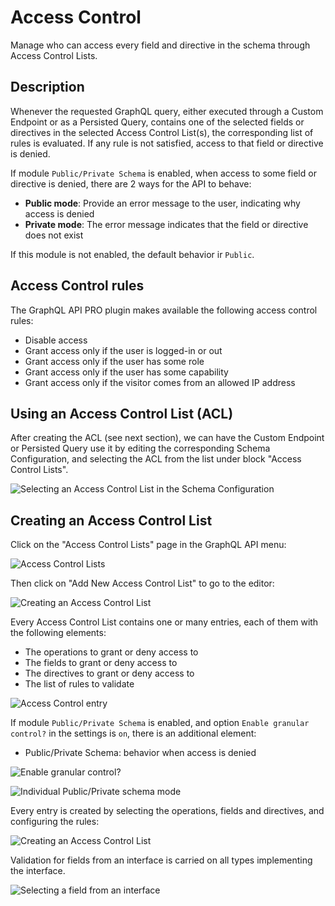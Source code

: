 # Access Control

Manage who can access every field and directive in the schema through Access Control Lists.

## Description

Whenever the requested GraphQL query, either executed through a Custom Endpoint or as a Persisted Query, contains one of the selected fields or directives in the selected Access Control List(s), the corresponding list of rules is evaluated. If any rule is not satisfied, access to that field or directive is denied.

If module `Public/Private Schema` is enabled, when access to some field or directive is denied, there are 2 ways for the API to behave:

- **Public mode**: Provide an error message to the user, indicating why access is denied
- **Private mode**: The error message indicates that the field or directive does not exist

If this module is not enabled, the default behavior ir `Public`.

## Access Control rules

The GraphQL API PRO plugin makes available the following access control rules:

- Disable access
- Grant access only if the user is logged-in or out
- Grant access only if the user has some role
- Grant access only if the user has some capability
- Grant access only if the visitor comes from an allowed IP address

## Using an Access Control List (ACL)

After creating the ACL (see next section), we can have the Custom Endpoint or Persisted Query use it by editing the corresponding Schema Configuration, and selecting the ACL from the list under block "Access Control Lists".

![Selecting an Access Control List in the Schema Configuration](../../images/schema-config-access-control-lists.png "Selecting an Access Control List in the Schema Configuration")

## Creating an Access Control List

Click on the "Access Control Lists" page in the GraphQL API menu:

![Access Control Lists](../../images/access-control-lists.png "Access Control Lists")

Then click on "Add New Access Control List" to go to the editor:

![Creating an Access Control List](../../images/access-control-list.png "Creating an Access Control List")

Every Access Control List contains one or many entries, each of them with the following elements:

- The operations to grant or deny access to
- The fields to grant or deny access to
- The directives to grant or deny access to
- The list of rules to validate

![Access Control entry](../../images/access-control-entry.png "Access Control entry")

If module `Public/Private Schema` is enabled, and option `Enable granular control?` in the settings is `on`, there is an additional element:

- Public/Private Schema: behavior when access is denied

![Enable granular control?](../../images/settings-enable-granular-control.png "Enable granular control?")

![Individual Public/Private schema mode](../../images/public-private-individual-control.png "Individual Public/Private schema mode")

Every entry is created by selecting the operations, fields and directives, and configuring the rules:

![Creating an Access Control List](../../images/access-control.gif "Creating an Access Control List")

Validation for fields from an interface is carried on all types implementing the interface.

![Selecting a field from an interface](../../images/selecting-field-from-interface.png "Selecting a field from an interface")

<!-- ## Resources

Video showing how access to different fields is granted or not, according to the configuration and the user executing the query: <a href="https://vimeo.com/413503383" target="_blank">vimeo.com/413503383</a>. -->
